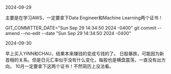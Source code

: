 2024-09-29

主要是在学习AWS，一定要拿下Data Engineer和Machine Learning两个证书！


GIT_COMMITTER_DATE="Sun Sep 29 14:34:50 2024 -0400" git commit --amend --no-edit --date "Sun Sep 29 14:34:50 2024 -0400"



2024-09-30

早上买入YINN和CHAU，结果本来赚钱的变成亏钱的了。
日股暴跌，可能因为新首相的关系。但是日元汇率似乎没有什么变化，每股也是横盘震荡，一直没有出方向。
10月一定要拿下这两个证书！不然简历上没法看。






